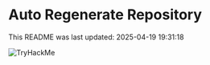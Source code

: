 # Auto Regenerate Repository

This README was last updated: 2025-04-19 19:31:18

 ![TryHackMe](https://tryhackme.com/badge/533634)